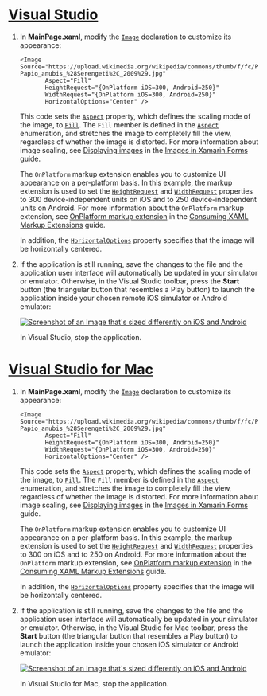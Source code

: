 # [Visual Studio](#tab/vswin)

1. In **MainPage.xaml**, modify the [`Image`](xref:Xamarin.Forms.Image) declaration to customize its appearance:

    ```xaml
    <Image Source="https://upload.wikimedia.org/wikipedia/commons/thumb/f/fc/Papio_anubis_%28Serengeti%2C_2009%29.jpg/200px-Papio_anubis_%28Serengeti%2C_2009%29.jpg"
           Aspect="Fill"
           HeightRequest="{OnPlatform iOS=300, Android=250}"
           WidthRequest="{OnPlatform iOS=300, Android=250}"
           HorizontalOptions="Center" />
    ```

    This code sets the [`Aspect`](xref:Xamarin.Forms.Image.Aspect) property, which defines the scaling mode of the image, to [`Fill`](xref:Xamarin.Forms.Aspect.Fill). The `Fill` member is defined in the [`Aspect`](xref:Xamarin.Forms.Aspect) enumeration, and stretches the image to completely fill the view, regardless of whether the image is distorted. For more information about image scaling, see [Displaying images](~/xamarin-forms/user-interface/images.md#display-images) in the [Images in Xamarin.Forms](~/xamarin-forms/user-interface/images.md) guide.

    The `OnPlatform` markup extension enables you to customize UI appearance on a per-platform basis. In this example, the markup extension is used to set the [`HeightRequest`](xref:Xamarin.Forms.VisualElement.HeightRequest) and [`WidthRequest`](xref:Xamarin.Forms.VisualElement.WidthRequest) properties to 300 device-independent units on iOS and to 250 device-independent units on Android. For more information about the `OnPlatform` markup extension, see [OnPlatform markup extension](~/xamarin-forms/xaml/markup-extensions/consuming.md#onplatform-markup-extension) in the [Consuming XAML Markup Extensions](~/xamarin-forms/xaml/markup-extensions/consuming.md) guide.

    In addition, the [`HorizontalOptions`](xref:Xamarin.Forms.View.HorizontalOptions) property specifies that the image will be horizontally centered.

1. If the application is still running, save the changes to the file and the application user interface will automatically be updated in your simulator or emulator. Otherwise, in the Visual Studio toolbar, press the **Start** button (the triangular button that resembles a Play button) to launch the application inside your chosen remote iOS simulator or Android emulator:

    [![Screenshot of an Image that's sized differently on iOS and Android](../images/customize-appearance.png "Image sized on a per-platform basis")](../images/customize-appearance-large.png#lightbox "Image sized on a per-platform basis")

    In Visual Studio, stop the application.

# [Visual Studio for Mac](#tab/vsmac)

1. In **MainPage.xaml**, modify the [`Image`](xref:Xamarin.Forms.Image) declaration to customize its appearance:

    ```xaml
    <Image Source="https://upload.wikimedia.org/wikipedia/commons/thumb/f/fc/Papio_anubis_%28Serengeti%2C_2009%29.jpg/200px-Papio_anubis_%28Serengeti%2C_2009%29.jpg"
           Aspect="Fill"
           HeightRequest="{OnPlatform iOS=300, Android=250}"
           WidthRequest="{OnPlatform iOS=300, Android=250}"
           HorizontalOptions="Center" />
    ```

    This code sets the [`Aspect`](xref:Xamarin.Forms.Image.Aspect) property, which defines the scaling mode of the image, to [`Fill`](xref:Xamarin.Forms.Aspect.Fill). The `Fill` member is defined in the [`Aspect`](xref:Xamarin.Forms.Aspect) enumeration, and stretches the image to completely fill the view, regardless of whether the image is distorted. For more information about image scaling, see [Displaying images](~/xamarin-forms/user-interface/images.md#display-images) in the [Images in Xamarin.Forms](~/xamarin-forms/user-interface/images.md) guide.

    The `OnPlatform` markup extension enables you to customize UI appearance on a per-platform basis. In this example, the markup extension is used to set the [`HeightRequest`](xref:Xamarin.Forms.VisualElement.HeightRequest) and [`WidthRequest`](xref:Xamarin.Forms.VisualElement.WidthRequest) properties to 300 on iOS and to 250 on Android. For more information about the `OnPlatform` markup extension, see [OnPlatform markup extension](~/xamarin-forms/xaml/markup-extensions/consuming.md#onplatform-markup-extension) in the [Consuming XAML Markup Extensions](~/xamarin-forms/xaml/markup-extensions/consuming.md) guide.

    In addition, the [`HorizontalOptions`](xref:Xamarin.Forms.View.HorizontalOptions) property specifies that the image will be horizontally centered.

1. If the application is still running, save the changes to the file and the application user interface will automatically be updated in your simulator or emulator. Otherwise, in the Visual Studio for Mac toolbar, press the **Start** button (the triangular button that resembles a Play button) to launch the application inside your chosen iOS simulator or Android emulator:

    [![Screenshot of an Image that's sized differently on iOS and Android](../images/customize-appearance.png "Image sized on a per-platform basis")](../images/customize-appearance-large.png#lightbox "Image sized on a per-platform basis")

    In Visual Studio for Mac, stop the application.
